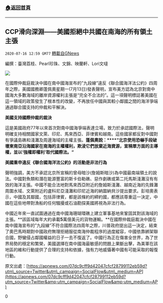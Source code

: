 ###  [:house:返回首頁](https://github.com/ourhimalayas/txt)
---

## CCP滑向深淵——美國拒絕中共國在南海的所有領土主張
`2020-07-16 12:59 GM77` [轉載自GNews](https://gnews.org/zh-hant/266943/)

編撰：臺灣荔枝、Pearl珍珠、文錦、映蘭軒、Lori文噠

![](https://s3.amazonaws.com/gnews-media-offload/wp-content/uploads/2020/07/16125609/7.16-3-1.png)

在國際仲裁庭裁決中國在南中國海宣布的”九段線”違反《聯合國海洋法公約》四周年之際，美國國務卿蓬佩奧星期一(7月13日)發表聲明，宣布美方認為北京對南中國海大多數海域的離岸資源權利主張是“完全不合法的”。這一項聲明標誌著美國在這一領域的政策發生了根本性的改變，不再放任中國與其較小鄰國之間的海洋爭端通過聯合國支持的仲裁和平解決。

**美國支持國際仲裁的裁決**

這是美國政府77年以來首次對南中國海爭端表達立場，致力於承認國際法，聲明明確支持相關國家文萊、印尼、馬來西亞、菲律賓和越南。這些國家都反對中國對有爭議島礁和淺灘及周邊海域的主權主張。**蓬佩奧說：****“****北京使用恐嚇手段破壞東南亞沿海國家在南海的主權權利，欺淩它們放棄近海資源，宣稱單方面的主導權，並以****‘****強權即權利****‘****取代國際法。****“**

**美國重申違反《聯合國海洋法公約》的活動是非法行為**

聲明強調，美方不承認北京所宣稱的曾母暗沙(詹姆斯暗沙)為中國最南端領土的說法。中國對魚類和潛在能源豐富的斯卡伯勒礁、惡作劇礁或第二托馬斯淺灘沒有有效的海洋主張。中國不能合法地對馬來西亞附近的詹姆斯淺灘、越南近海的先鋒灘周圍水域、文萊附近的盧科尼亞淺灘和印尼近海的納圖納貝沙提出要求。彭培奧表示，中國及其鄰國，包括菲律賓，都是該條約的締約國，都應該尊重這一決定，中國在這些地帶對漁船的任何騷擾或石油勘探美國將視為非法行為。

中國近年來一直試圖通過在南中國海珊瑚環礁上建立軍事基地來鞏固其對該海域的主張。**該區域每年大約承載****5****萬億美元的貨物運輸。**在國際仲裁庭裁決中國在南中國海宣布的”九段線”不符合國際法四周年之際，川普政府提出這一決定，結束了奧巴馬時期對中國政府無理拒絕服從南海仲裁程序的過度縱容，中國依靠綁架聯合國，野蠻侵占鄰國權益的日子一去不復返了。中國行為正在傷害全世界，為了世界局勢的穩定和繁榮，美國選擇在南中國海最敏感的問題上果斷出擊，為美軍在該地區的維和行動提供了合理的支持和依據，強有力地威懾著中國有可能采取的報復行動。

原文出處：[https://apnews.com/07dc9cff9d42047cfcf28799112eb59d?utm\_source=Twitter&utm\_campaign=SocialFlow&utm\_medium=AP](https://apnews.com/07dc9cff9d42047cfcf28799112eb59d?utm_source=Twitter&amp;utm_campaign=SocialFlow&amp;utm_medium=AP)

0
